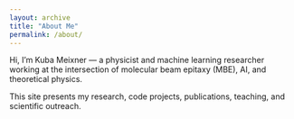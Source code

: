 ```yaml
---
layout: archive
title: "About Me"
permalink: /about/
---
```


Hi, I’m Kuba Meixner — a physicist and machine learning researcher working at the intersection of molecular beam epitaxy (MBE), AI, and theoretical physics.

This site presents my research, code projects, publications, teaching, and scientific outreach.
